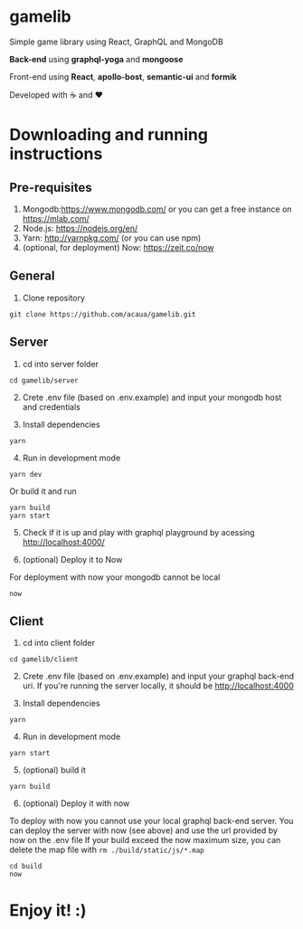# gamelib

Simple game library using React, GraphQL and MongoDB

**Back-end** using **graphql-yoga** and **mongoose**

Front-end using **React**, **apollo-bost**, **semantic-ui** and **formik**

Developed with ☕ and ❤️

# Downloading and running instructions

## Pre-requisites

1.  Mongodb:<https://www.mongodb.com/> or you can get a free instance on <https://mlab.com/>
2.  Node.js: <https://nodejs.org/en/>
3.  Yarn: <http://yarnpkg.com/> (or you can use npm)
4.  (optional, for deployment) Now: <https://zeit.co/now>

## General

1.  Clone repository

```
git clone https://github.com/acaua/gamelib.git
```

## Server

1.  cd into server folder

```
cd gamelib/server
```

2.  Crete .env file (based on .env.example) and input your mongodb host and credentials

3.  Install dependencies

```
yarn
```

4.  Run in development mode

```
yarn dev
```

Or build it and run

```
yarn build
yarn start
```

5.  Check if it is up and play with graphql playground by acessing <http://localhost:4000/>

6.  (optional) Deploy it to Now

For deployment with now your mongodb cannot be local

```
now
```

## Client

1.  cd into client folder

```
cd gamelib/client
```

2.  Crete .env file (based on .env.example) and input your graphql back-end uri. If you're running the server locally, it should be <http://localhost:4000>

3.  Install dependencies

```
yarn
```

4.  Run in development mode

```
yarn start
```

5.  (optional) build it

```
yarn build
```

6.  (optional) Deploy it with now

To deploy with now you cannot use your local graphql back-end server. You can deploy the server with now (see above) and use the url provided by now on the .env file
If your build exceed the now maximum size, you can delete the map file with `rm ./build/static/js/*.map`

```
cd build
now
```

# Enjoy it! :)
